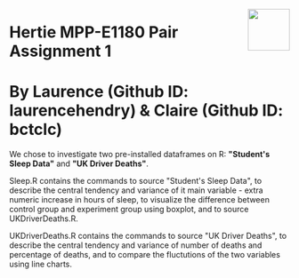 [<img src="img/HertieCollaborativeDataLogo_v1.png" align="right" height="75" width ="75"/>](http://www.hertie-school.org/)
# Hertie MPP-E1180 Pair Assignment 1 #
# By Laurence (Github ID: laurencehendry) & Claire (Github ID: bctclc)

We chose to investigate two pre-installed dataframes on R: **"Student's Sleep Data"** and **"UK Driver Deaths"**. 

Sleep.R contains the commands to source "Student's Sleep Data", to describe the central tendency and variance of it main variable - extra	 numeric	 increase in hours of sleep, to visualize the difference between control group and experiment group using boxplot, and to source UKDriverDeaths.R.

UKDriverDeaths.R contains the commands to source "UK Driver Deaths", to describe the central tendency and variance of number of deaths and percentage of deaths, and to compare the fluctutions of the two variables using line charts.




